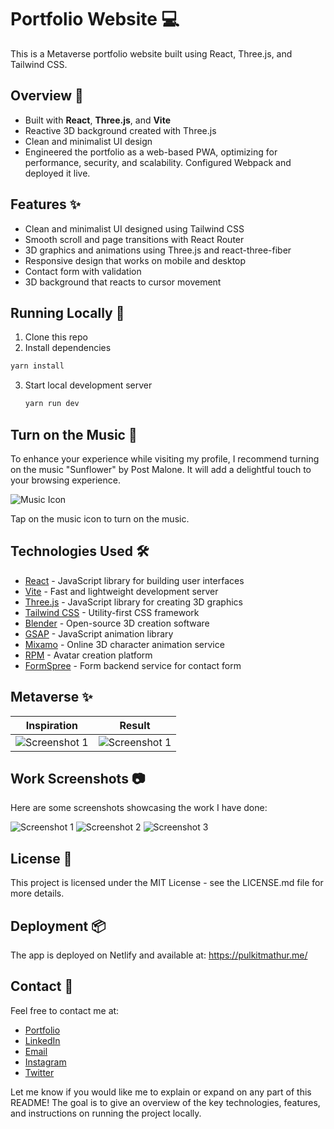 # Portfolio Website 💻

This is a Metaverse portfolio website built using React, Three.js, and Tailwind CSS.

## Overview 🚀

- Built with **React**, **Three.js**, and **Vite**
- Reactive 3D background created with Three.js 
- Clean and minimalist UI design
- Engineered the portfolio as a web-based PWA, optimizing for performance, security, and scalability. Configured Webpack and deployed it live.

## Features ✨

- Clean and minimalist UI designed using Tailwind CSS
- Smooth scroll and page transitions with React Router
- 3D graphics and animations using Three.js and react-three-fiber
- Responsive design that works on mobile and desktop
- Contact form with validation
- 3D background that reacts to cursor movement

## Running Locally 🚀

1. Clone this repo
2. Install dependencies

  ```sh
  yarn install
  ```

3. Start local development server

   ```sh
   yarn run dev
   ```

## Turn on the Music 🎵

To enhance your experience while visiting my profile, I recommend turning on the music "Sunflower" by Post Malone. It will add a delightful touch to your browsing experience.

![Music Icon](/path/to/music_icon.png)

Tap on the music icon to turn on the music.

## Technologies Used 🛠️

- [React](https://reactjs.org/) - JavaScript library for building user interfaces
- [Vite](https://vitejs.dev/) - Fast and lightweight development server
- [Three.js](https://threejs.org/) - JavaScript library for creating 3D graphics
- [Tailwind CSS](https://tailwindcss.com/) - Utility-first CSS framework
- [Blender](https://www.blender.org/) - Open-source 3D creation software
- [GSAP](https://gsap.com/) - JavaScript animation library
- [Mixamo](https://www.mixamo.com/) - Online 3D character animation service
- [RPM](https://readyplayer.me/) - Avatar creation platform
- [FormSpree](https://formspree.io/) - Form backend service for contact form

## Metaverse ✨ 

| Inspiration | Result |
|--------|-------|
| ![Screenshot 1](https://github.com/Pulkit1822/Personal_Portfolio/blob/main/Content/IMG_6118.JPG) | ![Screenshot 1](https://github.com/Pulkit1822/Personal_Portfolio/blob/main/Content/Metaversed.png) |


## Work Screenshots 📷

Here are some screenshots showcasing the work I have done:

![Screenshot 1](/path/to/screenshot1.png)
![Screenshot 2](/path/to/screenshot2.png)
![Screenshot 3](/path/to/screenshot3.png)

## License 🪪

This project is licensed under the MIT License - see the LICENSE.md file for more details.

## Deployment 📦

The app is deployed on Netlify and available at: https://pulkitmathur.me/

## Contact 📨

Feel free to contact me at:
- [Portfolio](https://pulkitmathur.me/)
- [LinkedIn](https://www.linkedin.com/in/pulkitkmathur/)
- [Email](mailto:pulkitmathur.me@gmail.com)
- [Instagram](https://www.instagram.com/pulkitkumarmathur/)
- [Twitter](https://twitter.com/pulkitkmathur)

Let me know if you would like me to explain or expand on any part of this README! The goal is to give an overview of the key technologies, features, and instructions on running the project locally.
